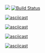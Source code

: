 <a href="https://codeclimate.com/github/SafychCSS/project-lvl1-s474/"><img src="https://api.codeclimate.com/v1/badges/a99a88d28ad37a79dbf6/maintainability" /></a>
[![Build Status](https://travis-ci.org/SafychCSS/project-lvl1-s474.svg?branch=master)](https://travis-ci.org/SafychCSS/project-lvl1-s474)

[![asciicast](https://asciinema.org/a/qKS5WgXMlLq9lF392hVl1crRt.png)](https://asciinema.org/a/qKS5WgXMlLq9lF392hVl1crRt)

[![asciicast](https://asciinema.org/a/HRQmrMOvKx4nb0jjDvxRguGzI.png)](https://asciinema.org/a/HRQmrMOvKx4nb0jjDvxRguGzI)

[![asciicast](https://asciinema.org/a/np8zAOggcWVPU8ds057Vi1ywz.png)](https://asciinema.org/a/np8zAOggcWVPU8ds057Vi1ywz)

[![asciicast](https://asciinema.org/a/nWl5x77fsL636TxOgE3nTHlRk.png)](https://asciinema.org/a/nWl5x77fsL636TxOgE3nTHlRk)
